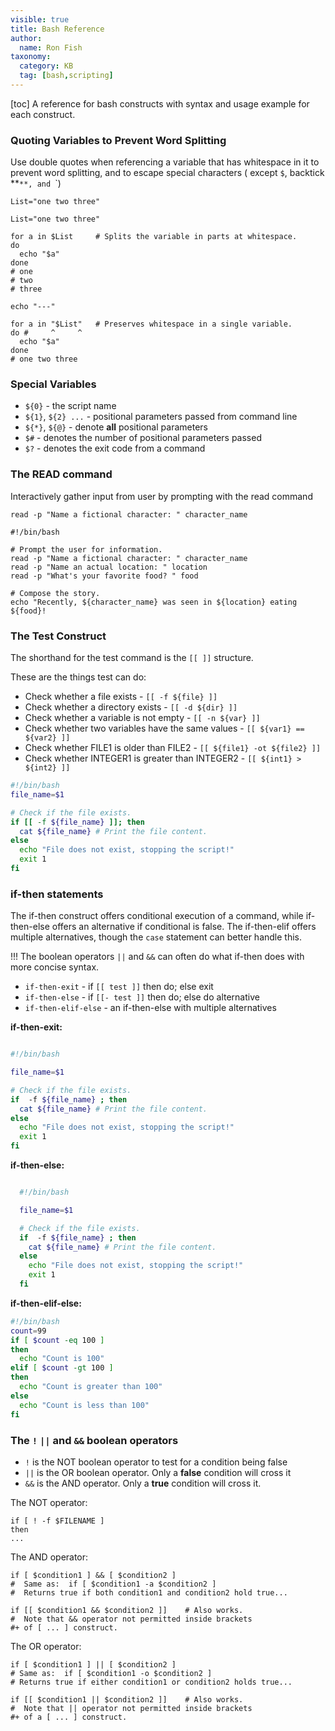 ```yaml
---
visible: true
title: Bash Reference
author:
  name: Ron Fish
taxonomy:
  category: KB
  tag: [bash,scripting]
---
```

[toc]
A reference for bash constructs with syntax and usage example for each construct.

### Quoting Variables to Prevent Word Splitting

Use double quotes when referencing a variable that has whitespace in it to prevent word splitting, and to escape special characters ( except `$`, backtick **`**, and `\`)

`List="one two three"`

```
List="one two three"

for a in $List     # Splits the variable in parts at whitespace.
do
  echo "$a"
done
# one
# two
# three

echo "---"

for a in "$List"   # Preserves whitespace in a single variable.
do #     ^     ^
  echo "$a"
done
# one two three
```

### Special Variables

- `${0}` - the script name
- `${1}`, `${2} ...` -  positional parameters passed from command line
- `${*}`, `${@}` - denote **all** positional parameters
- `$#` - denotes the number of positional parameters passed
- `$?` - denotes the exit code from a command




### The READ command

Interactively gather input from user by prompting with the read command

`read -p "Name a fictional character: " character_name`


    #!/bin/bash

    # Prompt the user for information.
    read -p "Name a fictional character: " character_name
    read -p "Name an actual location: " location
    read -p "What's your favorite food? " food

    # Compose the story.
    echo "Recently, ${character_name} was seen in ${location} eating ${food}!

### The Test Construct

The shorthand for the test command is the `[[ ]]` structure.

These are the things test can do:

- Check whether a file exists - `[[ -f ${file} ]]`
- Check whether a directory exists - `[[ -d ${dir} ]]`
- Check whether a variable is not empty - `[[ -n ${var} ]]`
- Check whether two variables have the same values - `[[ ${var1} == ${var2} ]]`
- Check whether FILE1 is older than FILE2 - `[[ ${file1} -ot ${file2} ]]`
- Check whether INTEGER1 is greater than INTEGER2 - `[[ ${int1} > ${int2} ]]`

```bash
#!/bin/bash
file_name=$1

# Check if the file exists.
if [[ -f ${file_name} ]]; then
  cat ${file_name} # Print the file content.
else
  echo "File does not exist, stopping the script!"
  exit 1
fi
```

### if-then statements

The if-then construct offers conditional execution of a command, while if-then-else offers an alternative if conditional is false. The if-then-elif offers multiple alternatives, though the `case` statement can better handle this.

!!! The boolean operators `||` and `&&` can often do what if-then does with more concise syntax.

- `if-then-exit` - if `[[ test ]]` then do; else exit
- `if-then-else` - if `[[- test ]]` then do; else do alternative
- `if-then-elif-else` - an if-then-else with multiple alternatives

**if-then-exit:**

```bash

#!/bin/bash

file_name=$1

# Check if the file exists.
if  -f ${file_name} ; then
  cat ${file_name} # Print the file content.
else
  echo "File does not exist, stopping the script!"
  exit 1
fi
```

**if-then-else:**

```bash

  #!/bin/bash

  file_name=$1

  # Check if the file exists.
  if  -f ${file_name} ; then
    cat ${file_name} # Print the file content.
  else
    echo "File does not exist, stopping the script!"
    exit 1
  fi
  ```

**if-then-elif-else:**

```bash
#!/bin/bash
count=99
if [ $count -eq 100 ]
then
  echo "Count is 100"
elif [ $count -gt 100 ]
then
  echo "Count is greater than 100"
else
  echo "Count is less than 100"
fi
```

### The `!`  `||` and `&&` boolean operators

- `!` is the NOT boolean operator to test for a condition being false
- `||` is the OR boolean operator. Only a **false** condition will cross it
- `&&` is the AND operator. Only a **true** condition will cross it.

The NOT operator:

    if [ ! -f $FILENAME ]
    then
    ...

The AND operator:

    if [ $condition1 ] && [ $condition2 ]
    #  Same as:  if [ $condition1 -a $condition2 ]
    #  Returns true if both condition1 and condition2 hold true...

    if [[ $condition1 && $condition2 ]]    # Also works.
    #  Note that && operator not permitted inside brackets
    #+ of [ ... ] construct.

The OR operator:

    if [ $condition1 ] || [ $condition2 ]
    # Same as:  if [ $condition1 -o $condition2 ]
    # Returns true if either condition1 or condition2 holds true...

    if [[ $condition1 || $condition2 ]]    # Also works.
    #  Note that || operator not permitted inside brackets
    #+ of a [ ... ] construct.
